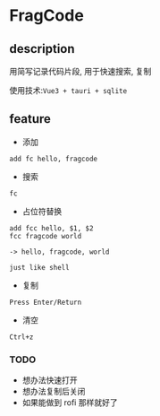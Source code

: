 # FragCode

## description
用简写记录代码片段, 用于快速搜索, 复制   

使用技术:```Vue3 + tauri + sqlite ```

## feature
- 添加
```
add fc hello, fragcode
```
- 搜索
```
fc
```
- 占位符替换
```
add fcc hello, $1, $2
fcc fragcode world

-> hello, fragcode, world

just like shell
```
- 复制
```
Press Enter/Return
```
- 清空
```
Ctrl+z
```

### TODO
- 想办法快速打开
- 想办法复制后关闭
- 如果能做到 rofi 那样就好了
